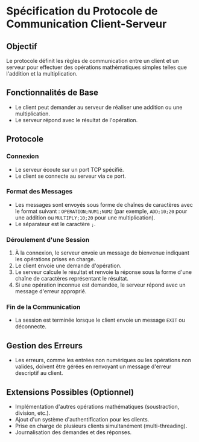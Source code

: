 # Spécification du Protocole de Communication Client-Serveur

## Objectif
Le protocole définit les règles de communication entre un client et un serveur pour effectuer des opérations mathématiques simples telles que l'addition et la multiplication.

## Fonctionnalités de Base
- Le client peut demander au serveur de réaliser une addition ou une multiplication.
- Le serveur répond avec le résultat de l'opération.

## Protocole

### Connexion
- Le serveur écoute sur un port TCP spécifié.
- Le client se connecte au serveur via ce port.

### Format des Messages
- Les messages sont envoyés sous forme de chaînes de caractères avec le format suivant : `OPERATION;NUM1;NUM2` (par exemple, `ADD;10;20` pour une addition ou `MULTIPLY;10;20` pour une multiplication).
- Le séparateur est le caractère `;`.

### Déroulement d'une Session
1. À la connexion, le serveur envoie un message de bienvenue indiquant les opérations prises en charge.
2. Le client envoie une demande d'opération.
3. Le serveur calcule le résultat et renvoie la réponse sous la forme d'une chaîne de caractères représentant le résultat.
4. Si une opération inconnue est demandée, le serveur répond avec un message d'erreur approprié.

### Fin de la Communication
- La session est terminée lorsque le client envoie un message `EXIT` ou déconnecte.

## Gestion des Erreurs
- Les erreurs, comme les entrées non numériques ou les opérations non valides, doivent être gérées en renvoyant un message d'erreur descriptif au client.


## Extensions Possibles (Optionnel)
- Implémentation d'autres opérations mathématiques (soustraction, division, etc.).
- Ajout d'un système d'authentification pour les clients.
- Prise en charge de plusieurs clients simultanément (multi-threading).
- Journalisation des demandes et des réponses.
